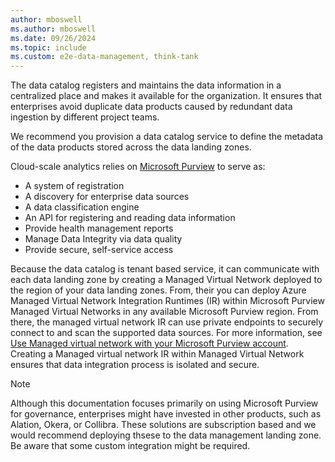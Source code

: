 ```yaml
---
author: mboswell
ms.author: mboswell
ms.date: 09/26/2024
ms.topic: include
ms.custom: e2e-data-management, think-tank
---
```


The data catalog registers and maintains the data information in a centralized place and makes it available for the organization. It ensures that enterprises avoid duplicate data products caused by redundant data ingestion by different project teams.

We recommend you provision a data catalog service to define the metadata of the data products stored across the data landing zones.

Cloud-scale analytics relies on [Microsoft Purview](/azure/purview/overview) to serve as:

- A system of registration
- A discovery for enterprise data sources
- A data classification engine
- An API for registering and reading data information
- Provide health management reports
- Manage Data Integrity via data quality
- Provide secure, self-service access

Because the data catalog is tenant based service, it can communicate with each data landing zone by creating a Managed Virtual Network deployed to the region of your data landing zones. From, their you can deploy Azure Managed Virtual Network Integration Runtimes (IR) within Microsoft Purview Managed Virtual Networks in any available Microsoft Purview region. From there, the managed virtual network IR can use private endpoints to securely connect to and scan the supported data sources. For more information, see [Use Managed virtual network with your Microsoft Purview account](/purview/catalog-managed-vnet). Creating a Managed virtual network IR within Managed Virtual Network ensures that data integration process is isolated and secure.

> [!NOTE]
> Although this documentation focuses primarily on using Microsoft Purview for governance, enterprises might have invested in other products, such as Alation, Okera, or Collibra. These solutions are subscription based and we would recommend deploying thsese to the data management landing zone. Be aware that some custom integration might be required.
